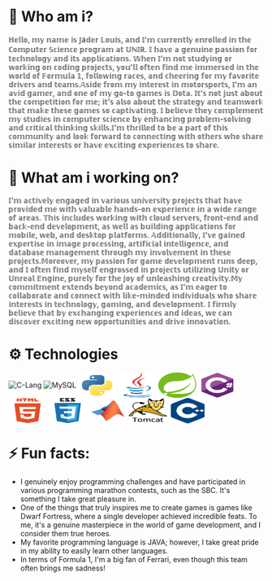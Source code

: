 # 🤔 Who am i?
ℍ𝕖𝕝𝕝𝕠, 𝕞𝕪 𝕟𝕒𝕞𝕖 𝕚𝕤 𝕁á𝕕𝕖𝕣 𝕃𝕠𝕦𝕚𝕤, 𝕒𝕟𝕕 𝕀'𝕞 𝕔𝕦𝕣𝕣𝕖𝕟𝕥𝕝𝕪 𝕖𝕟𝕣𝕠𝕝𝕝𝕖𝕕 𝕚𝕟 𝕥𝕙𝕖 ℂ𝕠𝕞𝕡𝕦𝕥𝕖𝕣 𝕊𝕔𝕚𝕖𝕟𝕔𝕖 𝕡𝕣𝕠𝕘𝕣𝕒𝕞 𝕒𝕥 𝕌ℕ𝕀ℝ. 𝕀 𝕙𝕒𝕧𝕖 𝕒 𝕘𝕖𝕟𝕦𝕚𝕟𝕖 𝕡𝕒𝕤𝕤𝕚𝕠𝕟 𝕗𝕠𝕣 𝕥𝕖𝕔𝕙𝕟𝕠𝕝𝕠𝕘𝕪 𝕒𝕟𝕕 𝕚𝕥𝕤 𝕒𝕡𝕡𝕝𝕚𝕔𝕒𝕥𝕚𝕠𝕟𝕤. 𝕎𝕙𝕖𝕟 𝕀'𝕞 𝕟𝕠𝕥 𝕤𝕥𝕦𝕕𝕪𝕚𝕟𝕘 𝕠𝕣 𝕨𝕠𝕣𝕜𝕚𝕟𝕘 𝕠𝕟 𝕔𝕠𝕕𝕚𝕟𝕘 𝕡𝕣𝕠𝕛𝕖𝕔𝕥𝕤, 𝕪𝕠𝕦'𝕝𝕝 𝕠𝕗𝕥𝕖𝕟 𝕗𝕚𝕟𝕕 𝕞𝕖 𝕚𝕞𝕞𝕖𝕣𝕤𝕖𝕕 𝕚𝕟 𝕥𝕙𝕖 𝕨𝕠𝕣𝕝𝕕 𝕠𝕗 𝔽𝕠𝕣𝕞𝕦𝕝𝕒 𝟙, 𝕗𝕠𝕝𝕝𝕠𝕨𝕚𝕟𝕘 𝕣𝕒𝕔𝕖𝕤, 𝕒𝕟𝕕 𝕔𝕙𝕖𝕖𝕣𝕚𝕟𝕘 𝕗𝕠𝕣 𝕞𝕪 𝕗𝕒𝕧𝕠𝕣𝕚𝕥𝕖 𝕕𝕣𝕚𝕧𝕖𝕣𝕤 𝕒𝕟𝕕 𝕥𝕖𝕒𝕞𝕤.𝔸𝕤𝕚𝕕𝕖 𝕗𝕣𝕠𝕞 𝕞𝕪 𝕚𝕟𝕥𝕖𝕣𝕖𝕤𝕥 𝕚𝕟 𝕞𝕠𝕥𝕠𝕣𝕤𝕡𝕠𝕣𝕥𝕤, 𝕀'𝕞 𝕒𝕟 𝕒𝕧𝕚𝕕 𝕘𝕒𝕞𝕖𝕣, 𝕒𝕟𝕕 𝕠𝕟𝕖 𝕠𝕗 𝕞𝕪 𝕘𝕠-𝕥𝕠 𝕘𝕒𝕞𝕖𝕤 𝕚𝕤 𝔻𝕠𝕥𝕒. 𝕀𝕥'𝕤 𝕟𝕠𝕥 𝕛𝕦𝕤𝕥 𝕒𝕓𝕠𝕦𝕥 𝕥𝕙𝕖 𝕔𝕠𝕞𝕡𝕖𝕥𝕚𝕥𝕚𝕠𝕟 𝕗𝕠𝕣 𝕞𝕖; 𝕚𝕥'𝕤 𝕒𝕝𝕤𝕠 𝕒𝕓𝕠𝕦𝕥 𝕥𝕙𝕖 𝕤𝕥𝕣𝕒𝕥𝕖𝕘𝕪 𝕒𝕟𝕕 𝕥𝕖𝕒𝕞𝕨𝕠𝕣𝕜 𝕥𝕙𝕒𝕥 𝕞𝕒𝕜𝕖 𝕥𝕙𝕖𝕤𝕖 𝕘𝕒𝕞𝕖𝕤 𝕤𝕠 𝕔𝕒𝕡𝕥𝕚𝕧𝕒𝕥𝕚𝕟𝕘. 𝕀 𝕓𝕖𝕝𝕚𝕖𝕧𝕖 𝕥𝕙𝕖𝕪 𝕔𝕠𝕞𝕡𝕝𝕖𝕞𝕖𝕟𝕥 𝕞𝕪 𝕤𝕥𝕦𝕕𝕚𝕖𝕤 𝕚𝕟 𝕔𝕠𝕞𝕡𝕦𝕥𝕖𝕣 𝕤𝕔𝕚𝕖𝕟𝕔𝕖 𝕓𝕪 𝕖𝕟𝕙𝕒𝕟𝕔𝕚𝕟𝕘 𝕡𝕣𝕠𝕓𝕝𝕖𝕞-𝕤𝕠𝕝𝕧𝕚𝕟𝕘 𝕒𝕟𝕕 𝕔𝕣𝕚𝕥𝕚𝕔𝕒𝕝 𝕥𝕙𝕚𝕟𝕜𝕚𝕟𝕘 𝕤𝕜𝕚𝕝𝕝𝕤.𝕀'𝕞 𝕥𝕙𝕣𝕚𝕝𝕝𝕖𝕕 𝕥𝕠 𝕓𝕖 𝕒 𝕡𝕒𝕣𝕥 𝕠𝕗 𝕥𝕙𝕚𝕤 𝕔𝕠𝕞𝕞𝕦𝕟𝕚𝕥𝕪 𝕒𝕟𝕕 𝕝𝕠𝕠𝕜 𝕗𝕠𝕣𝕨𝕒𝕣𝕕 𝕥𝕠 𝕔𝕠𝕟𝕟𝕖𝕔𝕥𝕚𝕟𝕘 𝕨𝕚𝕥𝕙 𝕠𝕥𝕙𝕖𝕣𝕤 𝕨𝕙𝕠 𝕤𝕙𝕒𝕣𝕖 𝕤𝕚𝕞𝕚𝕝𝕒𝕣 𝕚𝕟𝕥𝕖𝕣𝕖𝕤𝕥𝕤 𝕠𝕣 𝕙𝕒𝕧𝕖 𝕖𝕩𝕔𝕚𝕥𝕚𝕟𝕘 𝕖𝕩𝕡𝕖𝕣𝕚𝕖𝕟𝕔𝕖𝕤 𝕥𝕠 𝕤𝕙𝕒𝕣𝕖.
# 🔭 What am i working on?
 𝕀'𝕞 𝕒𝕔𝕥𝕚𝕧𝕖𝕝𝕪 𝕖𝕟𝕘𝕒𝕘𝕖𝕕 𝕚𝕟 𝕧𝕒𝕣𝕚𝕠𝕦𝕤 𝕦𝕟𝕚𝕧𝕖𝕣𝕤𝕚𝕥𝕪 𝕡𝕣𝕠𝕛𝕖𝕔𝕥𝕤 𝕥𝕙𝕒𝕥 𝕙𝕒𝕧𝕖 𝕡𝕣𝕠𝕧𝕚𝕕𝕖𝕕 𝕞𝕖 𝕨𝕚𝕥𝕙 𝕧𝕒𝕝𝕦𝕒𝕓𝕝𝕖 𝕙𝕒𝕟𝕕𝕤-𝕠𝕟 𝕖𝕩𝕡𝕖𝕣𝕚𝕖𝕟𝕔𝕖 𝕚𝕟 𝕒 𝕨𝕚𝕕𝕖 𝕣𝕒𝕟𝕘𝕖 𝕠𝕗 𝕒𝕣𝕖𝕒𝕤. 𝕋𝕙𝕚𝕤 𝕚𝕟𝕔𝕝𝕦𝕕𝕖𝕤 𝕨𝕠𝕣𝕜𝕚𝕟𝕘 𝕨𝕚𝕥𝕙 𝕔𝕝𝕠𝕦𝕕 𝕤𝕖𝕣𝕧𝕖𝕣𝕤, 𝕗𝕣𝕠𝕟𝕥-𝕖𝕟𝕕 𝕒𝕟𝕕 𝕓𝕒𝕔𝕜-𝕖𝕟𝕕 𝕕𝕖𝕧𝕖𝕝𝕠𝕡𝕞𝕖𝕟𝕥, 𝕒𝕤 𝕨𝕖𝕝𝕝 𝕒𝕤 𝕓𝕦𝕚𝕝𝕕𝕚𝕟𝕘 𝕒𝕡𝕡𝕝𝕚𝕔𝕒𝕥𝕚𝕠𝕟𝕤 𝕗𝕠𝕣 𝕞𝕠𝕓𝕚𝕝𝕖, 𝕨𝕖𝕓, 𝕒𝕟𝕕 𝕕𝕖𝕤𝕜𝕥𝕠𝕡 𝕡𝕝𝕒𝕥𝕗𝕠𝕣𝕞𝕤. 𝔸𝕕𝕕𝕚𝕥𝕚𝕠𝕟𝕒𝕝𝕝𝕪, 𝕀'𝕧𝕖 𝕘𝕒𝕚𝕟𝕖𝕕 𝕖𝕩𝕡𝕖𝕣𝕥𝕚𝕤𝕖 𝕚𝕟 𝕚𝕞𝕒𝕘𝕖 𝕡𝕣𝕠𝕔𝕖𝕤𝕤𝕚𝕟𝕘, 𝕒𝕣𝕥𝕚𝕗𝕚𝕔𝕚𝕒𝕝 𝕚𝕟𝕥𝕖𝕝𝕝𝕚𝕘𝕖𝕟𝕔𝕖, 𝕒𝕟𝕕 𝕕𝕒𝕥𝕒𝕓𝕒𝕤𝕖 𝕞𝕒𝕟𝕒𝕘𝕖𝕞𝕖𝕟𝕥 𝕥𝕙𝕣𝕠𝕦𝕘𝕙 𝕞𝕪 𝕚𝕟𝕧𝕠𝕝𝕧𝕖𝕞𝕖𝕟𝕥 𝕚𝕟 𝕥𝕙𝕖𝕤𝕖 𝕡𝕣𝕠𝕛𝕖𝕔𝕥𝕤.𝕄𝕠𝕣𝕖𝕠𝕧𝕖𝕣, 𝕞𝕪 𝕡𝕒𝕤𝕤𝕚𝕠𝕟 𝕗𝕠𝕣 𝕘𝕒𝕞𝕖 𝕕𝕖𝕧𝕖𝕝𝕠𝕡𝕞𝕖𝕟𝕥 𝕣𝕦𝕟𝕤 𝕕𝕖𝕖𝕡, 𝕒𝕟𝕕 𝕀 𝕠𝕗𝕥𝕖𝕟 𝕗𝕚𝕟𝕕 𝕞𝕪𝕤𝕖𝕝𝕗 𝕖𝕟𝕘𝕣𝕠𝕤𝕤𝕖𝕕 𝕚𝕟 𝕡𝕣𝕠𝕛𝕖𝕔𝕥𝕤 𝕦𝕥𝕚𝕝𝕚𝕫𝕚𝕟𝕘 𝕌𝕟𝕚𝕥𝕪 𝕠𝕣 𝕌𝕟𝕣𝕖𝕒𝕝 𝔼𝕟𝕘𝕚𝕟𝕖, 𝕡𝕦𝕣𝕖𝕝𝕪 𝕗𝕠𝕣 𝕥𝕙𝕖 𝕛𝕠𝕪 𝕠𝕗 𝕦𝕟𝕝𝕖𝕒𝕤𝕙𝕚𝕟𝕘 𝕔𝕣𝕖𝕒𝕥𝕚𝕧𝕚𝕥𝕪.𝕄𝕪 𝕔𝕠𝕞𝕞𝕚𝕥𝕞𝕖𝕟𝕥 𝕖𝕩𝕥𝕖𝕟𝕕𝕤 𝕓𝕖𝕪𝕠𝕟𝕕 𝕒𝕔𝕒𝕕𝕖𝕞𝕚𝕔𝕤, 𝕒𝕤 𝕀'𝕞 𝕖𝕒𝕘𝕖𝕣 𝕥𝕠 𝕔𝕠𝕝𝕝𝕒𝕓𝕠𝕣𝕒𝕥𝕖 𝕒𝕟𝕕 𝕔𝕠𝕟𝕟𝕖𝕔𝕥 𝕨𝕚𝕥𝕙 𝕝𝕚𝕜𝕖-𝕞𝕚𝕟𝕕𝕖𝕕 𝕚𝕟𝕕𝕚𝕧𝕚𝕕𝕦𝕒𝕝𝕤 𝕨𝕙𝕠 𝕤𝕙𝕒𝕣𝕖 𝕚𝕟𝕥𝕖𝕣𝕖𝕤𝕥𝕤 𝕚𝕟 𝕥𝕖𝕔𝕙𝕟𝕠𝕝𝕠𝕘𝕪, 𝕘𝕒𝕞𝕚𝕟𝕘, 𝕒𝕟𝕕 𝕕𝕖𝕧𝕖𝕝𝕠𝕡𝕞𝕖𝕟𝕥. 𝕀 𝕗𝕚𝕣𝕞𝕝𝕪 𝕓𝕖𝕝𝕚𝕖𝕧𝕖 𝕥𝕙𝕒𝕥 𝕓𝕪 𝕖𝕩𝕔𝕙𝕒𝕟𝕘𝕚𝕟𝕘 𝕖𝕩𝕡𝕖𝕣𝕚𝕖𝕟𝕔𝕖𝕤 𝕒𝕟𝕕 𝕚𝕕𝕖𝕒𝕤, 𝕨𝕖 𝕔𝕒𝕟 𝕕𝕚𝕤𝕔𝕠𝕧𝕖𝕣 𝕖𝕩𝕔𝕚𝕥𝕚𝕟𝕘 𝕟𝕖𝕨 𝕠𝕡𝕡𝕠𝕣𝕥𝕦𝕟𝕚𝕥𝕚𝕖𝕤 𝕒𝕟𝕕 𝕕𝕣𝕚𝕧𝕖 𝕚𝕟𝕟𝕠𝕧𝕒𝕥𝕚𝕠𝕟.
# ⚙️ Technologies
<p align="left">
  <img align="center" height=50em width=75em alt="C-Lang" src="https://cdn.jsdelivr.net/gh/devicons/devicon/icons/c/c-original.svg" />
  <img align="center" height=50em width=75em alt="MySQL" src="https://cdn.jsdelivr.net/gh/devicons/devicon/icons/mysql/mysql-original.svg" />
  <img align="center" height=50em width=75em alt="Python" src="https://github.com/devicons/devicon/blob/v2.15.1/icons/python/python-original.svg" />
  <img align="center" height=50em width=75em alt="Java" src= "https://github.com/devicons/devicon/blob/master/icons/java/java-original.svg" />
  <img align="center" height=50em width=75em alt="SpringBoot" src= "https://github.com/devicons/devicon/blob/master/icons/spring/spring-original.svg" />
<img align="center" height=50em width=75em alt="Csharp" src= https://github.com/devicons/devicon/blob/master/icons/csharp/csharp-original.svg  />
  <img align="center" height=50em width=75em alt="HTML" src= "https://github.com/devicons/devicon/blob/master/icons/html5/html5-plain-wordmark.svg" />
  <img align="center" height=50em width=75em alt="CSS" src= "https://github.com/devicons/devicon/blob/master/icons/css3/css3-original-wordmark.svg" />
 <img align="center" height=50em width=75em alt="matlab" src= "https://github.com/devicons/devicon/blob/master/icons/matlab/matlab-original.svg" />
 <img align="center" height=50em width=75em alt="tomcat" src= "https://github.com/devicons/devicon/blob/master/icons/tomcat/tomcat-original-wordmark.svg" />
 <img align="center" height=50em width=75em alt="cplusplus" src= "https://github.com/devicons/devicon/blob/master/icons/cplusplus/cplusplus-plain.svg" />
</p>



# ⚡ Fun facts: 
- I genuinely enjoy programming challenges and have participated in various programming marathon contests, such as the SBC. It's something I take great pleasure in.
- One of the things that truly inspires me to create games is games like Dwarf Fortress, where a single developer achieved incredible feats. To me, it's a genuine masterpiece in the world of game development, and I consider them true heroes.
- My favorite programming language is JAVA; however, I take great pride in my ability to easily learn other languages.
- In terms of Formula 1, I'm a big fan of Ferrari, even though this team often brings me sadness!

